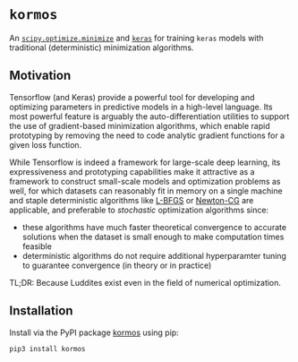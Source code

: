 # `kormos`

An [`scipy.optimize.minimize`](https://docs.scipy.org/doc/scipy/reference/generated/scipy.optimize.minimize.html) and [`keras`](https://keras.io/) for training `keras` models with traditional (deterministic) minimization algorithms.

## Motivation

Tensorflow (and Keras) provide a powerful tool for developing and optimizing parameters in predictive models in a high-level language.
Its most powerful feature is arguably the auto-differentiation utilities to support the use of gradient-based minimization algorithms, which enable rapid prototyping by removing the need to code analytic gradient functions for a given loss function.

While Tensorflow is indeed a framework for large-scale deep learning, its expressiveness and prototyping capabilities make it attractive as a framework to construct small-scale models and optimization problems as well, for which datasets can reasonably fit in memory on a single machine and staple deterministic algorithms like [L-BFGS](https://docs.scipy.org/doc/scipy/reference/optimize.minimize-lbfgsb.html#optimize-minimize-lbfgsb) or [Newton-CG](https://docs.scipy.org/doc/scipy/reference/optimize.minimize-newtoncg.html#optimize-minimize-newtoncg) are applicable, and preferable to *stochastic* optimization algorithms since: 
  - these algorithms have much faster theoretical convergence to accurate solutions when the dataset is small enough to make computation times feasible
  - deterministic algorithms do not require additional hyperparamter tuning to guarantee convergence (in theory or in practice)

TL;DR: Because Luddites exist even in the field of numerical optimization.

## Installation

Install via the PyPI package [kormos](https://pypi.org/project/kormos/) using pip:
```python
pip3 install kormos
```

